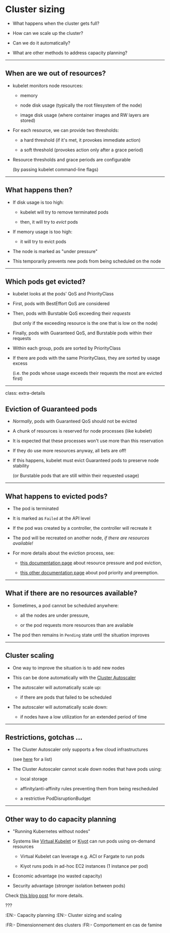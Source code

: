 # Cluster sizing

- What happens when the cluster gets full?

- How can we scale up the cluster?

- Can we do it automatically?

- What are other methods to address capacity planning?

---

## When are we out of resources?

- kubelet monitors node resources:

  - memory

  - node disk usage (typically the root filesystem of the node)

  - image disk usage (where container images and RW layers are stored)

- For each resource, we can provide two thresholds:

  - a hard threshold (if it's met, it provokes immediate action)

  - a soft threshold (provokes action only after a grace period)

- Resource thresholds and grace periods are configurable

  (by passing kubelet command-line flags)

---

## What happens then?

- If disk usage is too high:

  - kubelet will try to remove terminated pods

  - then, it will try to *evict* pods

- If memory usage is too high:

  - it will try to evict pods

- The node is marked as "under pressure"

- This temporarily prevents new pods from being scheduled on the node

---

## Which pods get evicted?

- kubelet looks at the pods' QoS and PriorityClass

- First, pods with BestEffort QoS are considered

- Then, pods with Burstable QoS exceeding their *requests*

  (but only if the exceeding resource is the one that is low on the node)

- Finally, pods with Guaranteed QoS, and Burstable pods within their requests

- Within each group, pods are sorted by PriorityClass

- If there are pods with the same PriorityClass, they are sorted by usage excess

  (i.e. the pods whose usage exceeds their requests the most are evicted first)

---

class: extra-details

## Eviction of Guaranteed pods

- *Normally*, pods with Guaranteed QoS should not be evicted

- A chunk of resources is reserved for node processes (like kubelet)

- It is expected that these processes won't use more than this reservation

- If they do use more resources anyway, all bets are off!

- If this happens, kubelet must evict Guaranteed pods to preserve node stability

  (or Burstable pods that are still within their requested usage)

---

## What happens to evicted pods?

- The pod is terminated

- It is marked as `Failed` at the API level

- If the pod was created by a controller, the controller will recreate it

- The pod will be recreated on another node, *if there are resources available!*

- For more details about the eviction process, see:

  - [this documentation page](https://kubernetes.io/docs/tasks/administer-cluster/out-of-resource/) about resource pressure and pod eviction,

  - [this other documentation page](https://kubernetes.io/docs/concepts/configuration/pod-priority-preemption/) about pod priority and preemption.

---

## What if there are no resources available?

- Sometimes, a pod cannot be scheduled anywhere:

  - all the nodes are under pressure,

  - or the pod requests more resources than are available

- The pod then remains in `Pending` state until the situation improves

---

## Cluster scaling

- One way to improve the situation is to add new nodes

- This can be done automatically with the [Cluster Autoscaler](https://github.com/kubernetes/autoscaler/tree/master/cluster-autoscaler)

- The autoscaler will automatically scale up:

  - if there are pods that failed to be scheduled

- The autoscaler will automatically scale down:

  - if nodes have a low utilization for an extended period of time

---

## Restrictions, gotchas ...

- The Cluster Autoscaler only supports a few cloud infrastructures

  (see [here](https://github.com/kubernetes/autoscaler/tree/master/cluster-autoscaler/cloudprovider) for a list)

- The Cluster Autoscaler cannot scale down nodes that have pods using:

  - local storage

  - affinity/anti-affinity rules preventing them from being rescheduled

  - a restrictive PodDisruptionBudget

---

## Other way to do capacity planning

- "Running Kubernetes without nodes"

- Systems like [Virtual Kubelet](https://virtual-kubelet.io/) or [Kiyot](https://static.elotl.co/docs/latest/kiyot/kiyot.html) can run pods using on-demand resources

  - Virtual Kubelet can leverage e.g. ACI or Fargate to run pods

  - Kiyot runs pods in ad-hoc EC2 instances (1 instance per pod)

- Economic advantage (no wasted capacity)

- Security advantage (stronger isolation between pods)

Check [this blog post](http://jpetazzo.github.io/2019/02/13/running-kubernetes-without-nodes-with-kiyot/) for more details.

???

:EN:- Capacity planning
:EN:- Cluster sizing and scaling

:FR:- Dimensionnement des clusters
:FR:- Comportement en cas de famine
